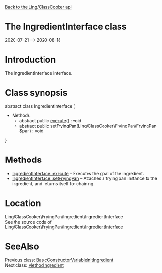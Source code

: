 [Back to the Ling/ClassCooker api](https://github.com/lingtalfi/ClassCooker/blob/master/doc/api/Ling/ClassCooker.md)



The IngredientInterface class
================
2020-07-21 --> 2020-08-18






Introduction
============

The IngredientInterface interface.



Class synopsis
==============


abstract class <span class="pl-k">IngredientInterface</span>  {

- Methods
    - abstract public [execute](https://github.com/lingtalfi/ClassCooker/blob/master/doc/api/Ling/ClassCooker/FryingPan/Ingredient/IngredientInterface/execute.md)() : void
    - abstract public [setFryingPan](https://github.com/lingtalfi/ClassCooker/blob/master/doc/api/Ling/ClassCooker/FryingPan/Ingredient/IngredientInterface/setFryingPan.md)([Ling\ClassCooker\FryingPan\FryingPan](https://github.com/lingtalfi/ClassCooker/blob/master/doc/api/Ling/ClassCooker/FryingPan/FryingPan.md) $pan) : void

}






Methods
==============

- [IngredientInterface::execute](https://github.com/lingtalfi/ClassCooker/blob/master/doc/api/Ling/ClassCooker/FryingPan/Ingredient/IngredientInterface/execute.md) &ndash; Executes the goal of the ingredient.
- [IngredientInterface::setFryingPan](https://github.com/lingtalfi/ClassCooker/blob/master/doc/api/Ling/ClassCooker/FryingPan/Ingredient/IngredientInterface/setFryingPan.md) &ndash; Attaches a frying pan instance to the ingredient, and returns itself for chaining.





Location
=============
Ling\ClassCooker\FryingPan\Ingredient\IngredientInterface<br>
See the source code of [Ling\ClassCooker\FryingPan\Ingredient\IngredientInterface](https://github.com/lingtalfi/ClassCooker/blob/master/FryingPan/Ingredient/IngredientInterface.php)



SeeAlso
==============
Previous class: [BasicConstructorVariableInitIngredient](https://github.com/lingtalfi/ClassCooker/blob/master/doc/api/Ling/ClassCooker/FryingPan/Ingredient/BasicConstructorVariableInitIngredient.md)<br>Next class: [MethodIngredient](https://github.com/lingtalfi/ClassCooker/blob/master/doc/api/Ling/ClassCooker/FryingPan/Ingredient/MethodIngredient.md)<br>

